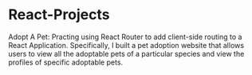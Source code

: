 # React-Projects

Adopt A Pet: Practing using React Router to add client-side routing to a React Application. Specifically, I built a pet adoption website that allows users to view all the adoptable pets of a particular species and view the profiles of specific adoptable pets.
